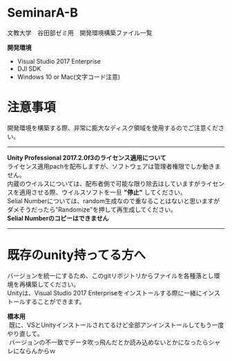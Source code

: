 # SeminarA-B
文教大学　谷田部ゼミ用　開発環境構築ファイル一覧  

**開発環境**  
 - Visual Studio 2017 Enterprise  
 - DJI SDK
 - Windows 10 or Mac(文字コード注意)
  
  # 注意事項  
  開発環境を構築する際、非常に膨大なディスク領域を使用するのでご注意ください。  
  
  ---  
  **Unity Professional 2017.2.0f3のライセンス適用について**  
  ライセンス適用pachを配布しますが、ソフトウェアは管理者権限でしか動きません。  
  内蔵のウイルスについては、配布者側で可能な限り除去はしていますがライセンスを適用させる際、ウイルスソフトを一旦 **"停止"** してください。  
  Selial Numberについては、random生成なので重なることはないと思いますがダメそうだったら"Randomize"を押して再生成してください。  
  **Selial Numberのコピーはできません**  
  
  ---  
  # 既存のunity持ってる方へ  
  バージョンを統一にするため、このgitリポジトリからファイルを各種落とし環境を再構築してください。  
  Unityは、Visual Studio 2017 Enterpriseをインストールする際に一緒にインストールすることができます。  
  
  **橋本用**  
  既に、VSとUnityインストールされてるけど全部アンインストールしてもう一度やり直して。  
  バージョンの不一致でデータ吹っ飛んだとか読み込めないとかになったらシャレにならんからｗ  
  
